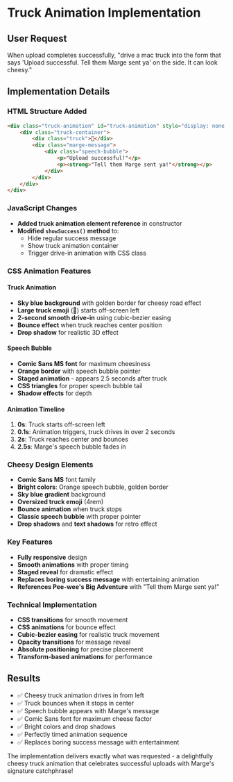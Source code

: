 # Truck Animation Implementation

## User Request
When upload completes successfully, "drive a mac truck into the form that says 'Upload successful. Tell them Marge sent ya' on the side. It can look cheesy."

## Implementation Details

### HTML Structure Added
```html
<div class="truck-animation" id="truck-animation" style="display: none;">
    <div class="truck-container">
        <div class="truck">🚛</div>
        <div class="marge-message">
            <div class="speech-bubble">
                <p>"Upload successful!"</p>
                <p><strong>"Tell them Marge sent ya!"</strong></p>
            </div>
        </div>
    </div>
</div>
```

### JavaScript Changes
- **Added truck animation element reference** in constructor
- **Modified `showSuccess()` method** to:
  - Hide regular success message
  - Show truck animation container
  - Trigger drive-in animation with CSS class

### CSS Animation Features

#### Truck Animation
- **Sky blue background** with golden border for cheesy road effect
- **Large truck emoji** (🚛) starts off-screen left
- **2-second smooth drive-in** using cubic-bezier easing
- **Bounce effect** when truck reaches center position
- **Drop shadow** for realistic 3D effect

#### Speech Bubble
- **Comic Sans MS font** for maximum cheesiness
- **Orange border** with speech bubble pointer
- **Staged animation** - appears 2.5 seconds after truck
- **CSS triangles** for proper speech bubble tail
- **Shadow effects** for depth

#### Animation Timeline
1. **0s**: Truck starts off-screen left
2. **0.1s**: Animation triggers, truck drives in over 2 seconds
3. **2s**: Truck reaches center and bounces
4. **2.5s**: Marge's speech bubble fades in

### Cheesy Design Elements
- **Comic Sans MS** font family
- **Bright colors**: Orange speech bubble, golden border
- **Sky blue gradient** background
- **Oversized truck emoji** (4rem)
- **Bounce animation** when truck stops
- **Classic speech bubble** with proper pointer
- **Drop shadows** and **text shadows** for retro effect

### Key Features
- **Fully responsive** design
- **Smooth animations** with proper timing
- **Staged reveal** for dramatic effect
- **Replaces boring success message** with entertaining animation
- **References Pee-wee's Big Adventure** with "Tell them Marge sent ya!"

### Technical Implementation
- **CSS transitions** for smooth movement
- **CSS animations** for bounce effect
- **Cubic-bezier easing** for realistic truck movement
- **Opacity transitions** for message reveal
- **Absolute positioning** for precise placement
- **Transform-based animations** for performance

## Results
- ✅ Cheesy truck animation drives in from left
- ✅ Truck bounces when it stops in center
- ✅ Speech bubble appears with Marge's message
- ✅ Comic Sans font for maximum cheese factor
- ✅ Bright colors and drop shadows
- ✅ Perfectly timed animation sequence
- ✅ Replaces boring success message with entertainment

The implementation delivers exactly what was requested - a delightfully cheesy truck animation that celebrates successful uploads with Marge's signature catchphrase!